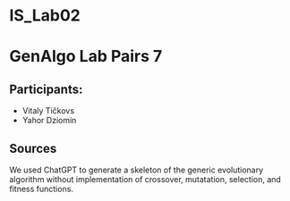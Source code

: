 # IS_Lab02
# GenAlgo Lab Pairs 7 

## Participants:
- Vitaly Tičkovs
- Yahor Dziomin

## Sources
We used ChatGPT to generate a skeleton of the generic evolutionary 
algorithm without implementation of crossover, mutatation, 
selection, and fitness functions. 

